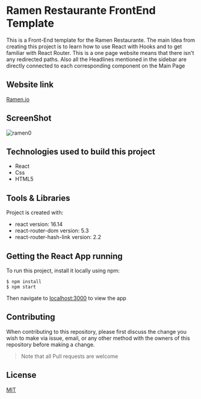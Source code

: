 # Ramen Restaurante FrontEnd Template

This is a Front-End template for the Ramen Restaurante. The main Idea from creating this project is to learn how to use React with Hooks and to get familiar with React Router.
This is a one page website means that there isn't any redirected paths. Also all the Headlines mentioned in the sidebar are directly connected to each corresponding component on the Main Page 

## Website link 
[Ramen.io](https://fe-ramen-resturante.netlify.app/)

## ScreenShot 
![ramen0](https://user-images.githubusercontent.com/93358372/144237393-6ad5366c-910f-4101-8449-9952da0aab56.png)

## Technologies used to build this project
 <ul>
  <li>React</li>
  <li>Css</li>
  <li>HTML5</li>
  </ul>
  
## Tools & Libraries
Project is created with:
* react version: 16.14
* react-router-dom version: 5.3
* react-router-hash-link version: 2.2

## Getting the React App running

To run this project, install it locally using npm:

```
$ npm install
$ npm start
```
Then navigate to [localhost:3000](http://localhost:3000) to view the app

## Contributing

When contributing to this repository, please first discuss the change you wish to make via issue, email, or any other method with the owners of this repository before making a change.

>Note that all Pull requests are welcome

## License

[MIT](https://choosealicense.com/licenses/mit/)


